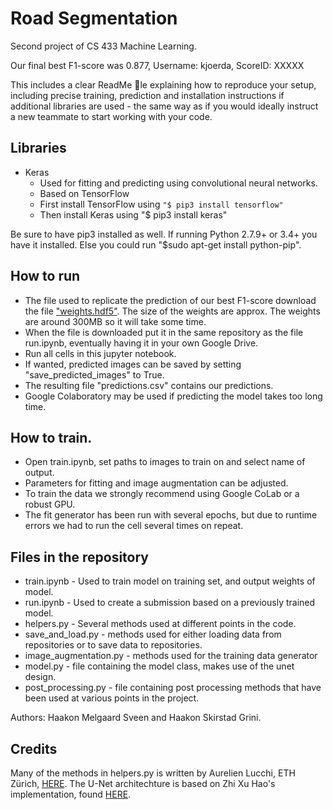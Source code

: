 # Road Segmentation 
Second project of CS 433 Machine Learning.

Our final best F1-score was 0.877, Username: kjoerda, ScoreID: XXXXX

This includes
a clear ReadMe le explaining how to reproduce your setup, including precise training, prediction and
installation instructions if additional libraries are used - the same way as if you would ideally instruct
a new teammate to start working with your code.

## Libraries
* Keras 
    * Used for fitting and predicting using convolutional neural networks.    
    * Based on TensorFlow
    * First install TensorFlow using ```"$ pip3 install tensorflow"```
    * Then install  Keras using "$ pip3 install keras"
    
Be sure to have pip3 installed as well. If running Python 2.7.9+ or 3.4+ you have it installed. Else you could run "$sudo apt-get install python-pip".

## How to run
* The file used to replicate the prediction of our best F1-score download the file ["weights.hdf5"](https://drive.google.com/open?id=1-4xn3jNalba3myY4BKHee0Ri6j-vB7OZ). The size of the weights are approx. The weights are around 300MB so it will take some time.
* When the file is downloaded put it in the same repository as the file run.ipynb, eventually having it in your own Google Drive.
* Run all cells in this jupyter notebook.
* If wanted, predicted images can be saved by setting "save_predicted_images" to True.
* The resulting file "predictions.csv" contains our predictions.
* Google Colaboratory may be used if predicting the model takes too long time.



## How to train.
* Open train.ipynb, set paths to images to train on and select name of output. 
* Parameters for fitting and image augmentation can be adjusted.
* To train the data we strongly recommend using Google CoLab or a robust GPU. 
* The fit generator has been run with several epochs, but due to runtime errors we had to run the cell several times on repeat. 

## Files in the repository
* train.ipynb - Used to train model on training set, and output weights of model.
* run.ipynb - Used to create a submission based on a previously trained model.
* helpers.py - Several methods used at different points in the code.
* save_and_load.py - methods used for either loading data from repositories or to save data to repositories.
* image_augmentation.py - methods used for the training data generator
* model.py - file containing the model class, makes use of the unet design.
* post_processing.py - file containing post processing methods that have been used at various points in the project.


Authors: Haakon Melgaard Sveen and Haakon Skirstad Grini.

## Credits
Many of the methods in helpers.py is written by Aurelien Lucchi, ETH Zürich,  [HERE](https://github.com/epfml/ML_course/blob/master/projects/project2/project_road_segmentation/tf_aerial_images.py). The U-Net architechture is based on Zhi Xu Hao's implementation, found [HERE](https://github.com/zhixuhao/unet).
